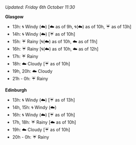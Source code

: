 *Updated: Friday 6th October 11:30*

**Glasgow**

* 13h: :cyclone: Windy (:cloud:) [:cloud: as of 9h, :cyclone:(:cloud:) as of 10h, :umbrella: as of 13h]
* 14h: :cyclone: Windy (:cloud:) [:umbrella: as of 10h]
* 15h: :umbrella: Rainy [:cyclone:(:cloud:) as of 10h, :cloud: as of 11h]
* 16h: :umbrella: Rainy [:cyclone:(:cloud:) as of 10h, :cloud: as of 12h]
* 17h: :umbrella: Rainy
* 18h: :cloud: Cloudy [:umbrella: as of 10h]
* 19h, 20h: :cloud: Cloudy
* 21h - 0h: :umbrella: Rainy

**Edinburgh**

* 13h: :cyclone: Windy (:cloud:) [:umbrella: as of 13h]
* 14h, 15h: :cyclone: Windy (:cloud:)
* 16h: :cyclone: Windy (:cloud:) [:umbrella: as of 10h]
* 17h, 18h: :umbrella: Rainy [:cloud: as of 10h]
* 19h: :cloud: Cloudy [:umbrella: as of 10h]
* 20h - 0h: :umbrella: Rainy
